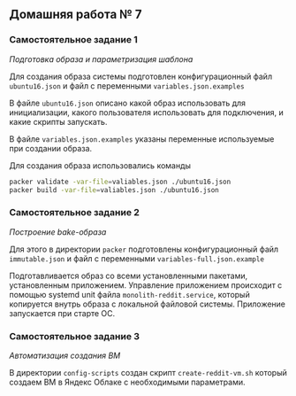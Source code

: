 ## Домашняя работа № 7

### Самостоятельное задание 1
*Подготовка образа и параметризация шаблона*

Для создания образа системы подготовлен конфигурационный файл `ubuntu16.json` и файл с переменными `variables.json.examples`

В файле `ubuntu16.json` описано какой образ использовать для инициализации, какого пользователя использовать для подключения, и какие скрипты запускать.

В файле `variables.json.examples` указаны переменные используемые при создании образа.

Для создания образа использовались команды
```bash
packer validate -var-file=valiables.json ./ubuntu16.json
packer build -var-file=valiables.json ./ubuntu16.json
```
### Самостоятельное задание 2
*Построение bake-образа*

Для этого в директории `packer` подготовлены конфигурационный файл `immutable.json` и файл с переменными `variables-full.json.example`

Подготавливается образ со всеми установленными пакетами, установленным приложением. Управление приложением происходит с помощью systemd unit файла `monolith-reddit.service`, который копируется внутрь образа с локальной файловой системы. Приложение запускается при старте ОС.

### Самостоятельное задание 3
*Автоматизация создания ВМ*

В директории `config-scripts` создан скрипт `create-reddit-vm.sh` который создаем ВМ в Яндекс Облаке с необходимыми параметрами.
